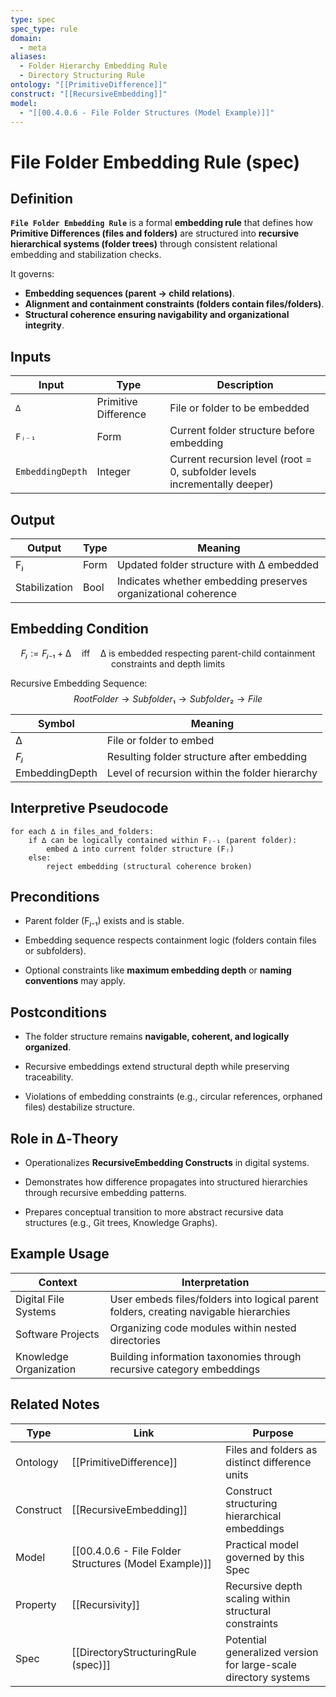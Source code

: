 ```yaml
---
type: spec
spec_type: rule
domain:
  - meta
aliases:
  - Folder Hierarchy Embedding Rule
  - Directory Structuring Rule
ontology: "[[PrimitiveDifference]]"
construct: "[[RecursiveEmbedding]]"
model:
  - "[[00.4.0.6 - File Folder Structures (Model Example)]]"
---
```


# File Folder Embedding Rule (spec)

## Definition

**`File Folder Embedding Rule`** is a formal **embedding rule** that defines how **Primitive Differences (files and folders)** are structured into **recursive hierarchical systems (folder trees)** through consistent relational embedding and stabilization checks.

It governs:
- **Embedding sequences (parent → child relations)**.
- **Alignment and containment constraints (folders contain files/folders)**.
- **Structural coherence ensuring navigability and organizational integrity**.

## Inputs

|Input|Type|Description|
|---|---|---|
|`∆`|Primitive Difference|File or folder to be embedded|
|`Fⱼ₋₁`|Form|Current folder structure before embedding|
|`EmbeddingDepth`|Integer|Current recursion level (root = 0, subfolder levels incrementally deeper)|

## Output

|Output|Type|Meaning|
|---|---|---|
|Fⱼ|Form|Updated folder structure with ∆ embedded|
|Stabilization|Bool|Indicates whether embedding preserves organizational coherence|

## Embedding Condition

$$
Fⱼ := Fⱼ₋₁ + ∆ \quad \text{iff} \quad ∆ \text{ is embedded respecting parent-child containment constraints and depth limits}
$$

Recursive Embedding Sequence:
$$
RootFolder \rightarrow Subfolder₁ \rightarrow Subfolder₂ \rightarrow File
$$

|Symbol|Meaning|
|---|---|
|$∆$|File or folder to embed|
|$Fⱼ$|Resulting folder structure after embedding|
|EmbeddingDepth|Level of recursion within the folder hierarchy|

## Interpretive Pseudocode

```pseudo
for each ∆ in files_and_folders:
    if ∆ can be logically contained within Fⱼ₋₁ (parent folder):
        embed ∆ into current folder structure (Fⱼ)
    else:
        reject embedding (structural coherence broken)
````

## Preconditions

- Parent folder (Fⱼ₋₁) exists and is stable.
    
- Embedding sequence respects containment logic (folders contain files or subfolders).
    
- Optional constraints like **maximum embedding depth** or **naming conventions** may apply.
    

## Postconditions

- The folder structure remains **navigable, coherent, and logically organized**.
    
- Recursive embeddings extend structural depth while preserving traceability.
    
- Violations of embedding constraints (e.g., circular references, orphaned files) destabilize structure.
    

## Role in ∆‑Theory

- Operationalizes **RecursiveEmbedding Constructs** in digital systems.
    
- Demonstrates how difference propagates into structured hierarchies through recursive embedding patterns.
    
- Prepares conceptual transition to more abstract recursive data structures (e.g., Git trees, Knowledge Graphs).
    

## Example Usage

|Context|Interpretation|
|---|---|
|Digital File Systems|User embeds files/folders into logical parent folders, creating navigable hierarchies|
|Software Projects|Organizing code modules within nested directories|
|Knowledge Organization|Building information taxonomies through recursive category embeddings|

## Related Notes

|Type|Link|Purpose|
|---|---|---|
|Ontology|[[PrimitiveDifference]]|Files and folders as distinct difference units|
|Construct|[[RecursiveEmbedding]]|Construct structuring hierarchical embeddings|
|Model|[[00.4.0.6 - File Folder Structures (Model Example)]]|Practical model governed by this Spec|
|Property|[[Recursivity]]|Recursive depth scaling within structural constraints|
|Spec|[[DirectoryStructuringRule (spec)]]|Potential generalized version for large-scale directory systems|
